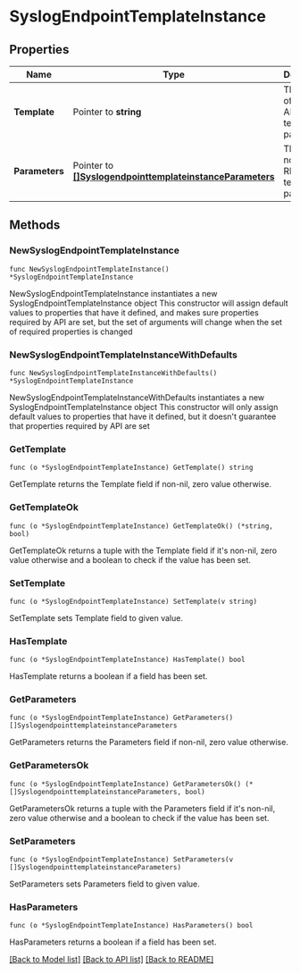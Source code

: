 # SyslogEndpointTemplateInstance

## Properties

Name | Type | Description | Notes
------------ | ------------- | ------------- | -------------
**Template** | Pointer to **string** | The name of the REST API template parameter. | [optional] 
**Parameters** | Pointer to [**[]SyslogendpointtemplateinstanceParameters**](SyslogendpointtemplateinstanceParameters.md) | The notification REST template parameters. | [optional] 

## Methods

### NewSyslogEndpointTemplateInstance

`func NewSyslogEndpointTemplateInstance() *SyslogEndpointTemplateInstance`

NewSyslogEndpointTemplateInstance instantiates a new SyslogEndpointTemplateInstance object
This constructor will assign default values to properties that have it defined,
and makes sure properties required by API are set, but the set of arguments
will change when the set of required properties is changed

### NewSyslogEndpointTemplateInstanceWithDefaults

`func NewSyslogEndpointTemplateInstanceWithDefaults() *SyslogEndpointTemplateInstance`

NewSyslogEndpointTemplateInstanceWithDefaults instantiates a new SyslogEndpointTemplateInstance object
This constructor will only assign default values to properties that have it defined,
but it doesn't guarantee that properties required by API are set

### GetTemplate

`func (o *SyslogEndpointTemplateInstance) GetTemplate() string`

GetTemplate returns the Template field if non-nil, zero value otherwise.

### GetTemplateOk

`func (o *SyslogEndpointTemplateInstance) GetTemplateOk() (*string, bool)`

GetTemplateOk returns a tuple with the Template field if it's non-nil, zero value otherwise
and a boolean to check if the value has been set.

### SetTemplate

`func (o *SyslogEndpointTemplateInstance) SetTemplate(v string)`

SetTemplate sets Template field to given value.

### HasTemplate

`func (o *SyslogEndpointTemplateInstance) HasTemplate() bool`

HasTemplate returns a boolean if a field has been set.

### GetParameters

`func (o *SyslogEndpointTemplateInstance) GetParameters() []SyslogendpointtemplateinstanceParameters`

GetParameters returns the Parameters field if non-nil, zero value otherwise.

### GetParametersOk

`func (o *SyslogEndpointTemplateInstance) GetParametersOk() (*[]SyslogendpointtemplateinstanceParameters, bool)`

GetParametersOk returns a tuple with the Parameters field if it's non-nil, zero value otherwise
and a boolean to check if the value has been set.

### SetParameters

`func (o *SyslogEndpointTemplateInstance) SetParameters(v []SyslogendpointtemplateinstanceParameters)`

SetParameters sets Parameters field to given value.

### HasParameters

`func (o *SyslogEndpointTemplateInstance) HasParameters() bool`

HasParameters returns a boolean if a field has been set.


[[Back to Model list]](../README.md#documentation-for-models) [[Back to API list]](../README.md#documentation-for-api-endpoints) [[Back to README]](../README.md)



